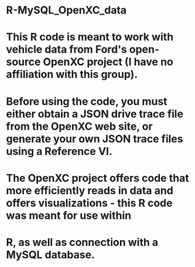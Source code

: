 # R-MySQL_OpenXC_data
# 
# This R code is meant to work with vehicle data from Ford's open-source OpenXC project (I have no affiliation with this group). 
# Before using the code, you must either obtain a JSON drive trace file from the OpenXC web site, or generate your own JSON trace files using a Reference VI. 
# 
# The OpenXC project offers code that more efficiently reads in data and offers visualizations - this R code was meant for use within 
# R, as well as connection with a MySQL database. 
